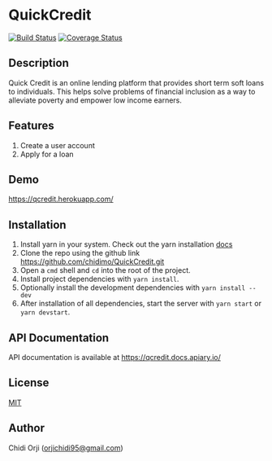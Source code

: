 # QuickCredit

[![Build Status](https://travis-ci.com/chidimo/QuickCredit.svg?branch=develop)](https://travis-ci.com/chidimo/QuickCredit)
[![Coverage Status](https://coveralls.io/repos/github/chidimo/QuickCredit/badge.svg?branch=develop)](https://coveralls.io/github/chidimo/QuickCredit?branch=develop)

## Description

Quick Credit is an online lending platform that provides short term soft loans to individuals. This
helps solve problems of financial inclusion as a way to alleviate poverty and empower low
income earners.

## Features

1. Create a user account
1. Apply for a loan

## Demo

<https://qcredit.herokuapp.com/>

## Installation

1. Install yarn in your system. Check out the yarn installation [docs](https://yarnpkg.com/lang/en/docs/install)
1. Clone the repo using the github link <https://github.com/chidimo/QuickCredit.git>
1. Open a `cmd` shell and `cd` into the root of the project.
1. Install project dependencies with `yarn install`.
1. Optionally install the development dependencies with `yarn install --dev`
1. After installation of all dependencies, start the server with `yarn start` or `yarn devstart`.

## API Documentation

API documentation is available at <https://qcredit.docs.apiary.io/>

## License

[MIT](https://opensource.org/licenses/MIT)

## Author

Chidi Orji (orjichidi95@gmail.com)
